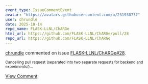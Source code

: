 ```yaml
---
event_type: IssueCommentEvent
avatar: "https://avatars.githubusercontent.com/u/23193073?"
user: chrundle
date: 2025-10-14
repo_name: FLASK-LLNL/ChARGe
html_url: https://github.com/FLASK-LLNL/ChARGe/pull/28
repo_url: https://github.com/FLASK-LLNL/ChARGe
---
```


<a href='https://github.com/chrundle' target='_blank'>chrundle</a> commented on issue <a href='https://github.com/FLASK-LLNL/ChARGe/pull/28' target='_blank'>FLASK-LLNL/ChARGe#28</a>.

<small>Cancelling pull request (separated into two separate requests for backend and experiments/)...</small>

<a href='https://github.com/FLASK-LLNL/ChARGe/pull/28' target='_blank'>View Comment</a>